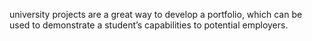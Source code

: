  university projects are a great way to develop a portfolio, which can be used to demonstrate a student’s capabilities to potential employers.
